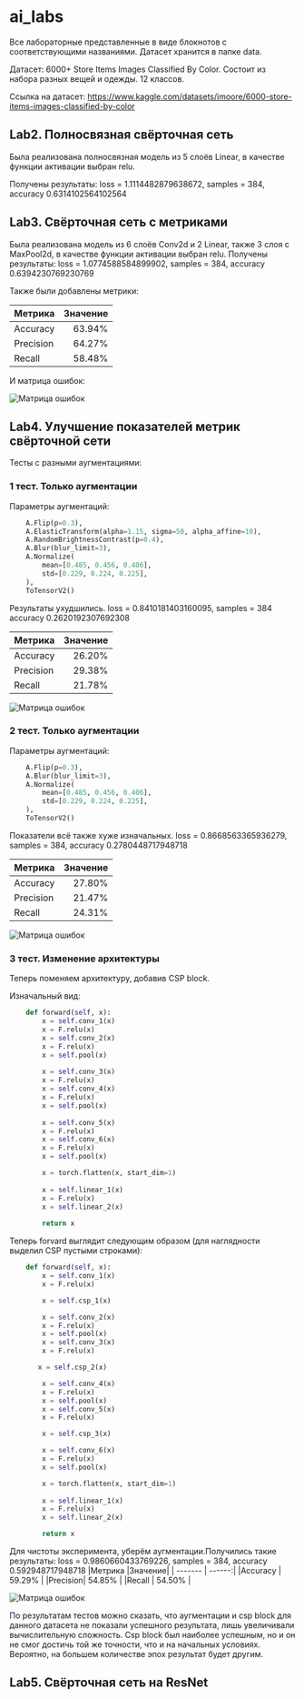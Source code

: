 # ai_labs
Все лабораторные представленные в виде блокнотов с соответствующими названиями.
Датасет хранится в папке data.

Датасет: 6000+ Store Items Images Classified By Color. Состоит из набора разных вещей и одежды. 12 классов.

Ссылка на датасет: https://www.kaggle.com/datasets/imoore/6000-store-items-images-classified-by-color

## Lab2. Полносвязная свёрточная сеть

Была реализована полносвязная модель из 5 слоёв Linear, в качестве функции активации выбран relu.

Получены результаты: loss = 1.1114482879638672, samples = 384, accuracy 0.6314102564102564

## Lab3. Свёрточная сеть с метриками

Была реализована модель из 6 слоёв Conv2d и 2 Linear, также 3 слоя с MaxPool2d, в качестве функции активации выбран relu.
Получены результаты: loss = 1.0774588584899902, samples = 384, accuracy 0.6394230769230769

Также были добавлены метрики:

|Метрика  |Значение|
| ------- | ------:|
|Accuracy | 63.94% |
|Precision| 64.27% |
|Recall   | 58.48% |

И матрица ошибок:

![Матрица ошибок](Lab_3_output.png)

## Lab4. Улучшение показателей метрик свёрточной сети

Тесты с разными аугментациями:

### 1 тест. Только аугментации

Параметры аугментаций:

```python
    A.Flip(p=0.3),
    A.ElasticTransform(alpha=1.15, sigma=50, alpha_affine=10),
    A.RandomBrightnessContrast(p=0.4),
    A.Blur(blur_limit=3),
    A.Normalize(
        mean=[0.485, 0.456, 0.406], 
        std=[0.229, 0.224, 0.225], 
    ),
    ToTensorV2()
```

  Результаты ухудшились.
  loss = 0.8410181403160095, samples = 384 accuracy 0.2620192307692308

|Метрика  |Значение|
| ------- | ------:|
|Accuracy | 26.20% |
|Precision| 29.38% |
|Recall   | 21.78% |

  ![Матрица ошибок](Lab4_1test.png)

### 2 тест. Только аугментации

Параметры аугментаций:

```python
    A.Flip(p=0.3),
    A.Blur(blur_limit=3),
    A.Normalize(
        mean=[0.485, 0.456, 0.406],
        std=[0.229, 0.224, 0.225],
    ),
    ToTensorV2()
```
Показатели всё также хуже изначальных.
loss = 0.8668563365936279, samples = 384, accuracy 0.2780448717948718

|Метрика  |Значение|
| ------- | ------:|
|Accuracy | 27.80% |
|Precision| 21.47% |
|Recall   | 24.31% |

![Матрица ошибок](Lab4_2test.png)

### 3 тест. Изменение архитектуры

Теперь поменяем архитектуру, добавив CSP block.

Изначальный вид:

```python
    def forward(self, x):
        x = self.conv_1(x)
        x = F.relu(x)
        x = self.conv_2(x)
        x = F.relu(x)
        x = self.pool(x)
        
        x = self.conv_3(x)
        x = F.relu(x)
        x = self.conv_4(x)
        x = F.relu(x)
        x = self.pool(x)
        
        x = self.conv_5(x)
        x = F.relu(x)
        x = self.conv_6(x)
        x = F.relu(x)
        x = self.pool(x)

        x = torch.flatten(x, start_dim=1)
        
        x = self.linear_1(x)
        x = F.relu(x)
        x = self.linear_2(x)
        
        return x
```

Теперь forvard выглядит следующим образом (для наглядности выделил CSP пустыми строками):

```python
    def forward(self, x):
        x = self.conv_1(x)
        x = F.relu(x)

        x = self.csp_1(x)

        x = self.conv_2(x)
        x = F.relu(x)
        x = self.pool(x)
        x = self.conv_3(x)
        x = F.relu(x)

       x = self.csp_2(x)

        x = self.conv_4(x)
        x = F.relu(x)
        x = self.pool(x)
        x = self.conv_5(x)
        x = F.relu(x)

        x = self.csp_3(x)

        x = self.conv_6(x)
        x = F.relu(x)
        x = self.pool(x)

        x = torch.flatten(x, start_dim=1)
        
        x = self.linear_1(x)
        x = F.relu(x)
        x = self.linear_2(x)

        return x
```

Для чистоты эксперимента, уберём аугментации.Получились такие результаты:
loss = 0.9860660433769226, samples = 384, accuracy 0.592948717948718
|Метрика  |Значение|
| ------- | ------:|
|Accuracy | 59.29% |
|Precision| 54.85% |
|Recall   | 54.50% |

![Матрица ошибок](Lab4_3test.png)

По результатам тестов можно сказать, что аугментации и csp block для данного датасета не показали успешного результата, лишь увеличивали вычислительную сложность. Csp block был наиболее успешным, но и он не смог достичь той же точности, что и на начальных условиях. Вероятно, на большем количестве эпох результат будет другим.

## Lab5. Свёрточная сеть на ResNet
